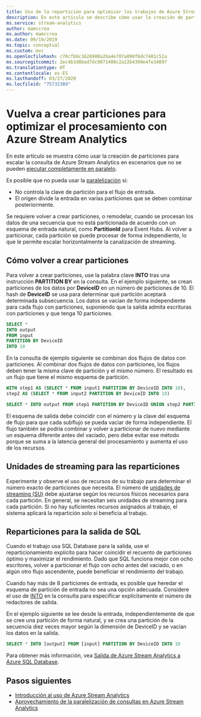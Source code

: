 ```yaml
---
title: Uso de la repartición para optimizar los trabajos de Azure Stream Analytics
description: En este artículo se describe cómo usar la creación de particiones para optimizar los trabajos de Azure Stream Analytics que no se pueden ejecutar en paralelo.
ms.service: stream-analytics
author: mamccrea
ms.author: mamccrea
ms.date: 09/19/2019
ms.topic: conceptual
ms.custom: mvc
ms.openlocfilehash: c70cfb6c1626908a2ba4e707a890f6dc7481c51a
ms.sourcegitcommit: 2ec4b3d0bad7dc0071400c2a2264399e4fe34897
ms.translationtype: HT
ms.contentlocale: es-ES
ms.lasthandoff: 03/27/2020
ms.locfileid: "75732389"
---
```

# <a name="use-repartitioning-to-optimize-processing-with-azure-stream-analytics"></a>Vuelva a crear particiones para optimizar el procesamiento con Azure Stream Analytics

En este artículo se muestra cómo usar la creación de particiones para escalar la consulta de Azure Stream Analytics en escenarios que no se pueden [ejecutar completamente en paralelo](stream-analytics-scale-jobs.md).

Es posible que no pueda usar la [paralelización](stream-analytics-parallelization.md) si:

* No controla la clave de partición para el flujo de entrada.
* El origen divide la entrada en varias particiones que se deben combinar posteriormente.

Se requiere volver a crear particiones, o remodelar, cuando se procesan los datos de una secuencia que no está particionada de acuerdo con un esquema de entrada natural, como **PartitionId** para Event Hubs. Al volver a particionar, cada partición se puede procesar de forma independiente, lo que le permite escalar horizontalmente la canalización de streaming.

## <a name="how-to-repartition"></a>Cómo volver a crear particiones

Para volver a crear particiones, use la palabra clave **INTO** tras una instrucción **PARTITION BY** en la consulta. En el ejemplo siguiente, se crean particiones de los datos por **DeviceID** en un número de particiones de 10. El hash de **DeviceID** se usa para determinar qué partición aceptará determinada subsecuencia. Los datos se vacían de forma independiente para cada flujo con particiones, suponiendo que la salida admita escrituras con particiones y que tenga 10 particiones.

```sql
SELECT * 
INTO output
FROM input
PARTITION BY DeviceID 
INTO 10
```

En la consulta de ejemplo siguiente se combinan dos flujos de datos con particiones. Al combinar dos flujos de datos con particiones, los flujos deben tener la misma clave de partición y el mismo número. El resultado es un flujo que tiene el mismo esquema de partición.

```sql
WITH step1 AS (SELECT * FROM input1 PARTITION BY DeviceID INTO 10),
step2 AS (SELECT * FROM input2 PARTITION BY DeviceID INTO 10)

SELECT * INTO output FROM step1 PARTITION BY DeviceID UNION step2 PARTITION BY DeviceID
```

El esquema de salida debe coincidir con el número y la clave del esquema de flujo para que cada subflujo se pueda vaciar de forma independiente. El flujo también se podría combinar y volver a particionar de nuevo mediante un esquema diferente antes del vaciado, pero debe evitar ese método porque se suma a la latencia general del procesamiento y aumenta el uso de los recursos.

## <a name="streaming-units-for-repartitions"></a>Unidades de streaming para las reparticiones

Experimente y observe el uso de recursos de su trabajo para determinar el número exacto de particiones que necesita. El número de [unidades de streaming (SU)](stream-analytics-streaming-unit-consumption.md) debe ajustarse según los recursos físicos necesarios para cada partición. En general, se necesitan seis unidades de streaming para cada partición. Si no hay suficientes recursos asignados al trabajo, el sistema aplicará la repartición solo si beneficia al trabajo.

## <a name="repartitions-for-sql-output"></a>Reparticiones para la salida de SQL

Cuando el trabajo usa SQL Database para la salida, use el reparticionamiento explícito para hacer coincidir el recuento de particiones óptimo y maximizar el rendimiento. Dado que SQL funciona mejor con ocho escritores, volver a particionar el flujo con ocho antes del vaciado, o en algún otro flujo ascendente, puede beneficiar el rendimiento del trabajo. 

Cuando hay más de 8 particiones de entrada, es posible que heredar el esquema de partición de entrada no sea una opción adecuada. Considere el uso de [INTO](/stream-analytics-query/into-azure-stream-analytics#into-shard-count) en la consulta para especificar explícitamente el número de redactores de salida. 

En el ejemplo siguiente se lee desde la entrada, independientemente de que se cree una partición de forma natural, y se crea una partición de la secuencia diez veces mayor según la dimensión de DeviceID y se vacían los datos en la salida. 

```sql
SELECT * INTO [output] FROM [input] PARTITION BY DeviceID INTO 10
```

Para obtener más información, vea [Salida de Azure Stream Analytics a Azure SQL Database](stream-analytics-sql-output-perf.md).


## <a name="next-steps"></a>Pasos siguientes

* [Introducción al uso de Azure Stream Analytics](stream-analytics-introduction.md)
* [Aprovechamiento de la paralelización de consultas en Azure Stream Analytics](stream-analytics-parallelization.md)

